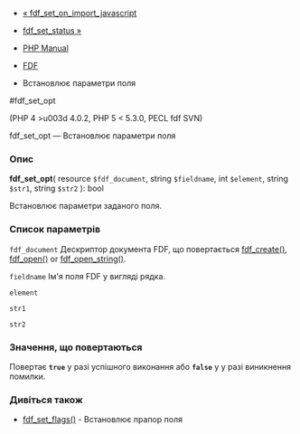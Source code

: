 - [«
fdf_set_on_import_javascript](function.fdf-set-on-import-javascript.md)
- [fdf_set_status »](function.fdf-set-status.md)

- [PHP Manual](index.md)
- [FDF](ref.fdf.md)
- Встановлює параметри поля

#fdf_set_opt

(PHP 4 \>u003d 4.0.2, PHP 5 \< 5.3.0, PECL fdf SVN)

fdf_set_opt — Встановлює параметри поля

### Опис

**fdf_set_opt**(
resource `$fdf_document`,
string `$fieldname`,
int `$element`,
string `$str1`,
string `$str2`
): bool

Встановлює параметри заданого поля.

### Список параметрів

`fdf_document`
Дескриптор документа FDF, що повертається
[fdf_create()](function.fdf-create.md),
[fdf_open()](function.fdf-open.md) or
[fdf_open_string()](function.fdf-open-string.md).

`fieldname`
Ім'я поля FDF у вигляді рядка.

`element`

`str1`

`str2`

### Значення, що повертаються

Повертає **`true`** у разі успішного виконання або **`false`** у
у разі виникнення помилки.

### Дивіться також

- [fdf_set_flags()](function.fdf-set-flags.md) - Встановлює прапор
поля
